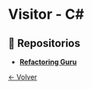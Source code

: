# Visitor - C#

## 🌟 Repositorios
- **[Refactoring Guru](https://refactoring.guru/design-patterns/visitor/csharp/example)**

[← Volver](../README.md)
